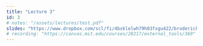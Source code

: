 ```yaml
---
title: "Lecture 3"
id: 3
# notes: "/assets/lectures/test.pdf"
slides: "https://www.dropbox.com/scl/fi/4bsklelwh79h03fxgu422/broderick_lecture_03_share.pdf?rlkey=i8rkxwikihypjot2jaugj4exd&dl=0"
# recording: "https://canvas.mit.edu/courses/28217/external_tools/369"
---
```

